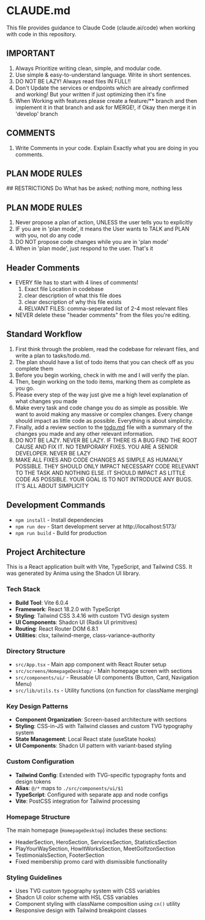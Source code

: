 # CLAUDE.md

This file provides guidance to Claude Code (claude.ai/code) when working with code in this repository.

## IMPORTANT

1. Always Prioritize writing clean, simple, and modular code.
2. Use simple & easy-to-understand language. Write in short sentences.
3. DO NOT BE LAZY! Always read files IN FULL!!
4. Don't Update the services or endpoints which are already confirmed and working! But your written if just optimizing then it's fine
5. When Working with features please create a feature/** branch and then implement it in that branch and ask for MERGE!, if Okay then merge it in 'develop' branch

## COMMENTS

1. Write Comments in your code. Explain Exactly what you are doing in you comments.

## PLAN MODE RULES

<restrictions>
## RESTRICTIONS
Do What has be asked; nothing more, nothing less

## PLAN MODE RULES

1. Never propose a plan of action, UNLESS the user tells you to explicitly
2. IF you are in 'plan mode', it means the User wants to TALK and PLAN with you, not do any code
3. DO NOT propose code changes while you are in 'plan mode'
4. When in 'plan mode', just respond to the user. That's it
   </restrictions>

## Header Comments

- EVERY file has to start with 4 lines of comments!
  1. Exact file Location in codebase
  2. clear description of what this file does
  3. clear description of why this file exists
  4. RELVANT FILES:  comma-seperated list of 2-4 most relevant files
- NEVER delete these "header comments" from the files you're editing.

## Standard Workflow

1. First think through the problem, read the codebase for relevant files, and write a plan to tasks/todo.md.
2. The plan should have a list of todo items that you can check off as you complete them
3. Before you begin working, check in with me and I will verify the plan.
4. Then, begin working on the todo items, marking them as complete as you go.
5. Please every step of the way just give me a high level explanation of what changes you made
6. Make every task and code change you do as simple as possible. We want to avoid making any massive or complex changes. Every change should impact as little code as possible. Everything is about simplicity.
7. Finally, add a review section to the [todo.md](http://todo.md/) file with a summary of the changes you made and any other relevant information.
8. DO NOT BE LAZY. NEVER BE LAZY. IF THERE IS A BUG FIND THE ROOT CAUSE AND FIX IT. NO TEMPORARY FIXES. YOU ARE A SENIOR DEVELOPER. NEVER BE LAZY
9. MAKE ALL FIXES AND CODE CHANGES AS SIMPLE AS HUMANLY POSSIBLE. THEY SHOULD ONLY IMPACT NECESSARY CODE RELEVANT TO THE TASK AND NOTHING ELSE. IT SHOULD IMPACT AS LITTLE CODE AS POSSIBLE. YOUR GOAL IS TO NOT INTRODUCE ANY BUGS. IT'S ALL ABOUT SIMPLICITY

## Development Commands

- `npm install` - Install dependencies
- `npm run dev` - Start development server at http://localhost:5173/
- `npm run build` - Build for production

## Project Architecture

This is a React application built with Vite, TypeScript, and Tailwind CSS. It was generated by Anima using the Shadcn UI library.

### Tech Stack

- **Build Tool**: Vite 6.0.4
- **Framework**: React 18.2.0 with TypeScript
- **Styling**: Tailwind CSS 3.4.16 with custom TVG design system
- **UI Components**: Shadcn UI (Radix UI primitives)
- **Routing**: React Router DOM 6.8.1
- **Utilities**: clsx, tailwind-merge, class-variance-authority

### Directory Structure

- `src/App.tsx` - Main app component with React Router setup
- `src/screens/HomepageDesktop/` - Main homepage screen with sections
- `src/components/ui/` - Reusable UI components (Button, Card, Navigation Menu)
- `src/lib/utils.ts` - Utility functions (cn function for className merging)

### Key Design Patterns

- **Component Organization**: Screen-based architecture with sections
- **Styling**: CSS-in-JS with Tailwind classes and custom TVG typography system
- **State Management**: Local React state (useState hooks)
- **UI Components**: Shadcn UI pattern with variant-based styling

### Custom Configuration

- **Tailwind Config**: Extended with TVG-specific typography fonts and design tokens
- **Alias**: `@/*` maps to `./src/components/ui/$1`
- **TypeScript**: Configured with separate app and node configs
- **Vite**: PostCSS integration for Tailwind processing

### Homepage Structure

The main homepage (`HomepageDesktop`) includes these sections:

- HeaderSection, HeroSection, ServicesSection, StatisticsSection
- PlayYourWaySection, HowItWorksSection, MeetGolfzonSection
- TestimonialsSection, FooterSection
- Fixed membership promo card with dismissible functionality

### Styling Guidelines

- Uses TVG custom typography system with CSS variables
- Shadcn UI color scheme with HSL CSS variables
- Component styling with className composition using `cn()` utility
- Responsive design with Tailwind breakpoint classes
